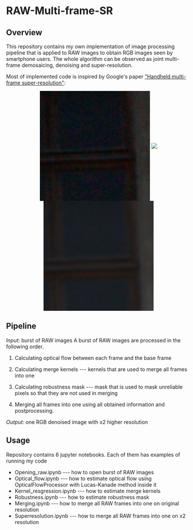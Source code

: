 # RAW-Multi-frame-SR
## Overview
This repository contains my own implementation of image processing pipeline that is applied to RAW images to obtain RGB images seen by smartphone users. The whole algorithm can be observed as joint multi-frame demosaicing, denoising and super-resolution. 

Most of implemented code is inspired by Google's paper ["Handheld multi-frame super-resolution"](https://sites.google.com/view/handheld-super-res/): 

<p align="center">
  <img src="https://github.com/Ippolitov2909/RAW-Multi-frame-SR/blob/main/examples/orig_piece.png" width="300" align="middle"/>
  <img src="https://media.istockphoto.com/id/1093587922/vector/arrow-line-vector-icon-on-white-background.jpg?s=612x612&w=0&k=20&c=oMajz7P9e9tqTxW4aFjTAejxuydaQ9nHdPo6Ht5B69E=" width="200" align="middle"/>
  <img src="https://github.com/Ippolitov2909/RAW-Multi-frame-SR/blob/main/examples/merged_piece.png" width="300" align="middle" /> 
</p>

## Pipeline
*Input*: burst of RAW images
A burst of RAW images are processed in the following order. 

1) Calculating optical flow between each frame and the base frame

2) Calculating merge kernels --- kernels that are used to merge all frames into one

3) Calculating robustness mask --- mask that is used to mask unreliable pixels so that they are not used in merging

4) Merging all frames into one using all obtained information and postprocessing.

*Output*: one RGB denoised image with x2 higher resolution

## Usage
Repository contains 6 jupyter notebooks. Each of them has examples of running my code

* Opening_raw.ipynb --- how to open burst of RAW images
* Optical_flow.ipynb --- how to estimate optical flow using OpticalFlowProcessor with Lucas-Kanade method inside it
* Kernel_resgression.ipynb --- how to estimate merge kernels
* Robustness.ipynb --- how to estimate robustness mask
* Merging.ipynb --- how to merge all RAW frames into one on original resolution
* Superresolution.ipynb --- how to merge all RAW frames into one on x2 resolution

